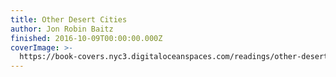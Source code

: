 ```yaml
---
title: Other Desert Cities
author: Jon Robin Baitz
finished: 2016-10-09T00:00:00.000Z
coverImage: >-
  https://book-covers.nyc3.digitaloceanspaces.com/readings/other-desert-cities-01.jpg
---
```

